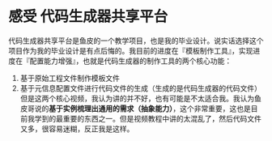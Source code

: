 # 感受 代码生成器共享平台
代码生成器共享平台是鱼皮的一个教学项目，也是我的毕业设计。说实话选择这个项目作为我的毕业设计是有点后悔的。我目前的进度在『模板制作工具』，实现进度在『配置能力增强』，也就是代码生成器的制作工具的两个核心功能：
1. 基于原始工程文件制作模板文件
2. 基于元信息配置文件进行代码文件的生成（生成的是代码生成器的代码文件）
但是这两个核心视频，我认为讲的并不好，也有可能是不太适合我。我认为鱼皮哥说的**基于实例梳理出通用的需求（抽象能力）**，这个非常重要，这也是目前我学到的最重要的东西之一。但是视频教程中讲的太混乱了，然后代码文件又多，很容易迷糊，反正我是这样。

